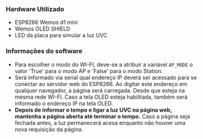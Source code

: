 ### Hardware Utilizado ###

- ESP8266 Wemos d1 mini
- Wemos OLED SHIELD
- LED da placa para simular a luz UVC

### Informações do software ###

- Para escolher o modo do WI-FI, deve-se a atribuir a variável ``AP_MODE`` o valor 'True' para o modo AP e 'False' para o modo Station.
- Será informado via serial qual endereço IP deverá ser acessado para se conectar ao servidor web do ESP8266. Ao digitar este endereço em qualquer navegador, a página será carregada. Desde que esteja na mesma rede WI-FI. Caso a tela OLED esteja habilitada, também será informado o endereço IP na tela OLED. 
- **Depois de informar o tempo e ligar a luz UVC na página web, mantenha a página aberta até terminar o tempo.** Caso a página seja fechada antes, a luz permanecerá acesa enquanto não houver uma nova requisição da página.